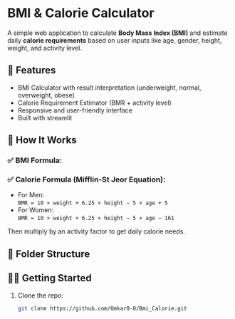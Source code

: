 # BMI & Calorie Calculator

A simple web application to calculate **Body Mass Index (BMI)** and estimate daily **calorie requirements** based on user inputs like age, gender, height, weight, and activity level.

## 🚀 Features

- BMI Calculator with result interpretation (underweight, normal, overweight, obese)
- Calorie Requirement Estimator (BMR + activity level)
- Responsive and user-friendly interface
- Built with streamlit

## 🧮 How It Works

### ✅ BMI Formula:


### ✅ Calorie Formula (Mifflin-St Jeor Equation):

- For Men:  
  `BMR = 10 × weight + 6.25 × height − 5 × age + 5`
- For Women:  
  `BMR = 10 × weight + 6.25 × height − 5 × age − 161`

Then multiply by an activity factor to get daily calorie needs.


## 📁 Folder Structure

## 🧑‍💻 Getting Started

1. Clone the repo:
   ```bash
   git clone https://github.com/Omkar0-0/Bmi_Calorie.git


